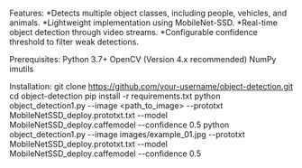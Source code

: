 Features:
*Detects multiple object classes, including people, vehicles, and animals.
*Lightweight implementation using MobileNet-SSD.
*Real-time object detection through video streams.
*Configurable confidence threshold to filter weak detections.

Prerequisites:
Python 3.7+
OpenCV (Version 4.x recommended)
NumPy
imutils

Installation:
git clone https://github.com/your-username/object-detection.git
cd object-detection
pip install -r requirements.txt
python object_detection1.py --image <path_to_image> --prototxt MobileNetSSD_deploy.prototxt.txt --model MobileNetSSD_deploy.caffemodel --confidence 0.5
python object_detection1.py --image images/example_01.jpg --prototxt MobileNetSSD_deploy.prototxt.txt --model MobileNetSSD_deploy.caffemodel --confidence 0.5

